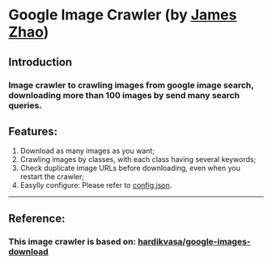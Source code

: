 # Google Image Crawler (by [James Zhao](http://github.com/walkoncross))
## Introduction
### Image crawler to crawling images from google image search, downloading more than 100 images by send many search queries.
## Features:
1. Download as many images as you want;
2. Crawling images by classes, with each class having several keywords;
3. Check duplicate image URLs before downloading, even when you restart the crawler;
4. Easylly configure:
Please refer to [config.json](./config.json).
---
## Reference:
### This image crawler is based on: [hardikvasa/google-images-download](https://github.com/hardikvasa/google-images-download)